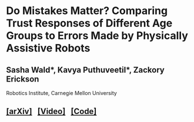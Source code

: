 # Do Mistakes Matter? Comparing Trust Responses of Different Age Groups to Errors Made by Physically Assistive Robots
## Sasha Wald\*, Kavya Puthuveetil\*, Zackory Erickson
Robotics Institute, Carnegie Mellon University
## [[arXiv]](google.com)  &nbsp;  [[Video]](google.com)  &nbsp;  [[Code]](google.com)
